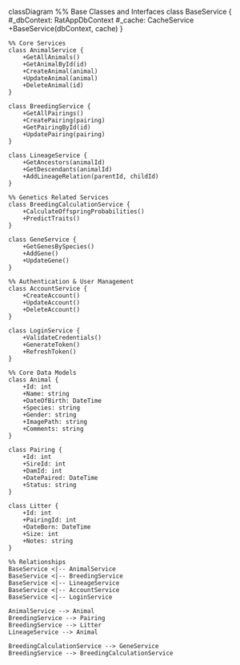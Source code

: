 classDiagram
    %% Base Classes and Interfaces
    class BaseService {
        #_dbContext: RatAppDbContext
        #_cache: CacheService
        +BaseService(dbContext, cache)
    }

    %% Core Services
    class AnimalService {
        +GetAllAnimals()
        +GetAnimalById(id)
        +CreateAnimal(animal)
        +UpdateAnimal(animal)
        +DeleteAnimal(id)
    }

    class BreedingService {
        +GetAllPairings()
        +CreatePairing(pairing)
        +GetPairingById(id)
        +UpdatePairing(pairing)
    }

    class LineageService {
        +GetAncestors(animalId)
        +GetDescendants(animalId)
        +AddLineageRelation(parentId, childId)
    }

    %% Genetics Related Services
    class BreedingCalculationService {
        +CalculateOffspringProbabilities()
        +PredictTraits()
    }

    class GeneService {
        +GetGenesBySpecies()
        +AddGene()
        +UpdateGene()
    }

    %% Authentication & User Management
    class AccountService {
        +CreateAccount()
        +UpdateAccount()
        +DeleteAccount()
    }

    class LoginService {
        +ValidateCredentials()
        +GenerateToken()
        +RefreshToken()
    }

    %% Core Data Models
    class Animal {
        +Id: int
        +Name: string
        +DateOfBirth: DateTime
        +Species: string
        +Gender: string
        +ImagePath: string
        +Comments: string
    }

    class Pairing {
        +Id: int
        +SireId: int
        +DamId: int
        +DatePaired: DateTime
        +Status: string
    }

    class Litter {
        +Id: int
        +PairingId: int
        +DateBorn: DateTime
        +Size: int
        +Notes: string
    }

    %% Relationships
    BaseService <|-- AnimalService
    BaseService <|-- BreedingService
    BaseService <|-- LineageService
    BaseService <|-- AccountService
    BaseService <|-- LoginService

    AnimalService --> Animal
    BreedingService --> Pairing
    BreedingService --> Litter
    LineageService --> Animal

    BreedingCalculationService --> GeneService
    BreedingService --> BreedingCalculationService
